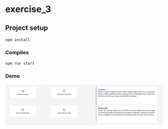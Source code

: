 # exercise_3

## Project setup
```
npm install
```

### Compiles 
```
npm run start
```

### Demo 
![Alt Text](ex1.png)